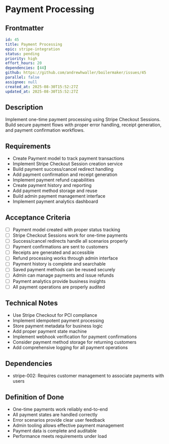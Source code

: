 # Payment Processing

## Frontmatter
```yaml
id: 45
title: Payment Processing
epic: stripe-integration
status: pending
priority: high
effort_hours: 20
dependencies: [44]
github: https://github.com/andrewhwaller/boilermaker/issues/45
parallel: false
assignee: null
created_at: 2025-08-30T15:52:27Z
updated_at: 2025-08-30T15:52:27Z
```

## Description

Implement one-time payment processing using Stripe Checkout Sessions. Build secure payment flows with proper error handling, receipt generation, and payment confirmation workflows.

## Requirements

- Create Payment model to track payment transactions
- Implement Stripe Checkout Session creation service
- Build payment success/cancel redirect handling
- Add payment confirmation and receipt generation
- Implement payment refund capabilities
- Create payment history and reporting
- Add payment method storage and reuse
- Build admin payment management interface
- Implement payment analytics dashboard

## Acceptance Criteria

- [ ] Payment model created with proper status tracking
- [ ] Stripe Checkout Sessions work for one-time payments
- [ ] Success/cancel redirects handle all scenarios properly
- [ ] Payment confirmations are sent to customers
- [ ] Receipts are generated and accessible
- [ ] Refund processing works through admin interface
- [ ] Payment history is complete and searchable
- [ ] Saved payment methods can be reused securely
- [ ] Admin can manage payments and issue refunds
- [ ] Payment analytics provide business insights
- [ ] All payment operations are properly audited

## Technical Notes

- Use Stripe Checkout for PCI compliance
- Implement idempotent payment processing
- Store payment metadata for business logic
- Add proper payment state machine
- Implement webhook verification for payment confirmations
- Consider payment method storage for returning customers
- Add comprehensive logging for all payment operations

## Dependencies

- stripe-002: Requires customer management to associate payments with users

## Definition of Done

- One-time payments work reliably end-to-end
- All payment states are handled correctly
- Error scenarios provide clear user feedback
- Admin tooling allows effective payment management
- Payment data is complete and auditable
- Performance meets requirements under load